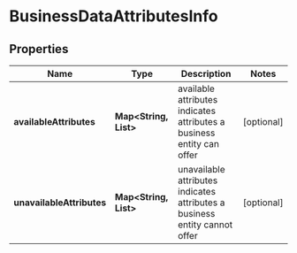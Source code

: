 # BusinessDataAttributesInfo


## Properties

| Name | Type | Description | Notes |
|------------ | ------------- | ------------- | -------------|
**availableAttributes** | **Map<String, List<String>>** | available attributes<br>indicates attributes a business entity can offer |[optional]|
**unavailableAttributes** | **Map<String, List<String>>** | unavailable attributes<br>indicates attributes a business entity cannot offer |[optional]|